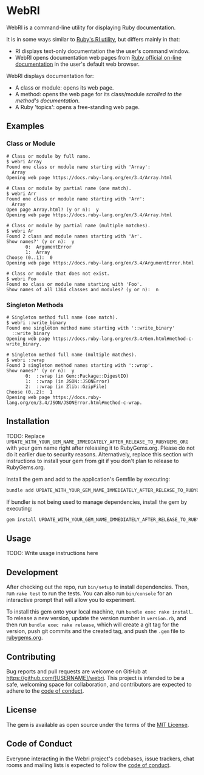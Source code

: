 # WebRI

WebRI is a command-line utility for displaying Ruby documentation.

It is in some ways similar to [Ruby's RI utility](https://ruby.github.io/rdoc/RI_md.html),
but differs mainly in that:

- RI displays text-only documentation the the user's command window.
- WebRI opens documentation web pages
  from [Ruby official on-line documentation](https://docs.ruby-lang.org/en)
  in the user's default web browser.

WebRI displays documentation for:

- A class or module: opens its web page.
- A method: opens the web page for its class/module _scrolled to the method's documentation_.
- A Ruby 'topics': opens a free-standing web page.

## Examples

### Class or Module

```
# Class or module by full name.
$ webri Array
Found one class or module name starting with 'Array':
  Array
Opening web page https://docs.ruby-lang.org/en/3.4/Array.html
```

```
# Class or module by partial name (one match).
$ webri Arr
Found one class or module name starting with 'Arr':
  Array
Open page Array.html? (y or n):  y
Opening web page https://docs.ruby-lang.org/en/3.4/Array.html
```

```
# Class or module by partial name (multiple matches).
$ webri Ar
Found 2 class and module names starting with 'Ar'.
Show names?' (y or n):  y
       0:  ArgumentError
       1:  Array
Choose (0..1):  0
Opening web page https://docs.ruby-lang.org/en/3.4/ArgumentError.html
```

```
# Class or module that does not exist.
$ webri Foo
Found no class or module name starting with 'Foo'.
Show names of all 1364 classes and modules? (y or n):  n
```

### Singleton Methods

```
# Singleton method full name (one match).
$ webri ::write_binary
Found one singleton method name starting with '::write_binary'
  ::write_binary
Opening web page https://docs.ruby-lang.org/en/3.4/Gem.html#method-c-write_binary.
```

````
# Singleton method full name (multiple matches).
$ webri ::wrap
Found 3 singleton method names starting with '::wrap'.
Show names?' (y or n):  y
       0:  ::wrap (in Gem::Package::DigestIO)
       1:  ::wrap (in JSON::JSONError)
       2:  ::wrap (in Zlib::GzipFile)
Choose (0..2):  1
Opening web page https://docs.ruby-lang.org/en/3.4/JSON/JSONError.html#method-c-wrap.
````

## Installation

TODO: Replace `UPDATE_WITH_YOUR_GEM_NAME_IMMEDIATELY_AFTER_RELEASE_TO_RUBYGEMS_ORG` with your gem name right after releasing it to RubyGems.org. Please do not do it earlier due to security reasons. Alternatively, replace this section with instructions to install your gem from git if you don't plan to release to RubyGems.org.

Install the gem and add to the application's Gemfile by executing:

```bash
bundle add UPDATE_WITH_YOUR_GEM_NAME_IMMEDIATELY_AFTER_RELEASE_TO_RUBYGEMS_ORG
```

If bundler is not being used to manage dependencies, install the gem by executing:

```bash
gem install UPDATE_WITH_YOUR_GEM_NAME_IMMEDIATELY_AFTER_RELEASE_TO_RUBYGEMS_ORG
```

## Usage

TODO: Write usage instructions here

## Development

After checking out the repo, run `bin/setup` to install dependencies. Then, run `rake test` to run the tests. You can also run `bin/console` for an interactive prompt that will allow you to experiment.

To install this gem onto your local machine, run `bundle exec rake install`. To release a new version, update the version number in `version.rb`, and then run `bundle exec rake release`, which will create a git tag for the version, push git commits and the created tag, and push the `.gem` file to [rubygems.org](https://rubygems.org).

## Contributing

Bug reports and pull requests are welcome on GitHub at https://github.com/[USERNAME]/webri. This project is intended to be a safe, welcoming space for collaboration, and contributors are expected to adhere to the [code of conduct](https://github.com/[USERNAME]/webri/blob/master/CODE_OF_CONDUCT.md).

## License

The gem is available as open source under the terms of the [MIT License](https://opensource.org/licenses/MIT).

## Code of Conduct

Everyone interacting in the Webri project's codebases, issue trackers, chat rooms and mailing lists is expected to follow the [code of conduct](https://github.com/[USERNAME]/webri/blob/master/CODE_OF_CONDUCT.md).
